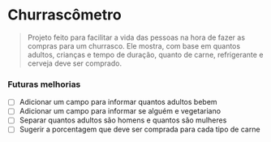 # Churrascômetro
>Projeto feito para facilitar a vida das pessoas na hora de fazer as compras para um churrasco. Ele mostra, com base em quantos adultos, crianças e tempo de duração, quanto de carne, refrigerante e cerveja deve ser comprado.





### Futuras melhorias
- [ ] Adicionar um campo para informar quantos adultos bebem
- [ ] Adicionar um campo para informar se alguém e vegetariano
- [ ] Separar quantos adultos são homens e quantos são mulheres
- [ ] Sugerir a porcentagem que deve ser comprada para cada tipo de carne
